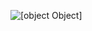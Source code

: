 
![[object Object]](https://socialify.git.ci/curiomind-e-learning/curiomind-e-learning.github.io/image?description=1&font=Raleway&forks=1&issues=1&language=1&name=1&owner=1&pattern=Overlapping%20Hexagons&pulls=1&stargazers=1&theme=Light)
